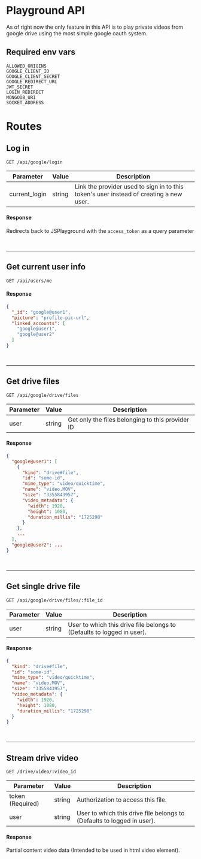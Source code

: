 # **Playground API**

As of right now the only feature in this API is to play private videos from google drive using the most simple google oauth system.

## **Required env vars**

```
ALLOWED_ORIGINS
GOOGLE_CLIENT_ID
GOOGLE_CLIENT_SECRET
GOOGLE_REDIRECT_URL
JWT_SECRET
LOGIN_REDIRECT
MONGODB_URI
SOCKET_ADDRESS
```

# **Routes**

## **Log in**

```
GET /api/google/login
```
<table>
  <thead>
    <tr>
      <th>Parameter</th>
      <th>Value</th>
      <th>Description</th>
    </tr>
  </thead>
  <tbody>
    <tr>
      <td>current_login</td>
      <td>string</td>
      <td>Link the provider used to sign in to this token's user instead of creating a new user.</td>
    </tr>
  </tbody>
</table>

#### **Response**

Redirects back to JSPlayground with the `access_token` as a query parameter

</br>

---

## **Get current user info**

```
GET /api/users/me
```

#### **Response**

```json
{
  "_id": "google@user1",
  "picture": "profile-pic-url",
  "linked_accounts": [
    "google@user1",
    "google@user2"
  ]
}
```

</br>

---

## **Get drive files**

```
GET /api/google/drive/files
```
<table>
  <thead>
    <tr>
      <th>Parameter</th>
      <th>Value</th>
      <th>Description</th>
    </tr>
  </thead>
  <tbody>
    <tr>
      <td>user</td>
      <td>string</td>
      <td>Get only the files belonging to this provider ID</td>
    </tr>
  </tbody>
</table>

#### **Response**

```json
{
  "google@user1": [
    {
      "kind": "drive#file",
      "id": "some-id",
      "mime_type": "video/quicktime",
      "name": "video.MOV",
      "size": "3355843957",
      "video_metadata": {
        "width": 1920,
        "height": 1080,
        "duration_millis": "1725298"
      }
    },
    ...
  ],
  "google@user2": ...
}
```

</br>

---

## **Get single drive file**

```
GET /api/google/drive/files/:file_id
```
<table>
  <thead>
    <tr>
      <th>Parameter</th>
      <th>Value</th>
      <th>Description</th>
    </tr>
  </thead>
  <tbody>
    <tr>
      <td>user</td>
      <td>string</td>
      <td>User to which this drive file belongs to (Defaults to logged in user).</td>
    </tr>
  </tbody>
</table>

#### **Response**

```json
{
  "kind": "drive#file",
  "id": "some-id",
  "mime_type": "video/quicktime",
  "name": "video.MOV",
  "size": "3355843957",
  "video_metadata": {
    "width": 1920,
    "height": 1080,
    "duration_millis": "1725298"
  }
}
```

</br>

---

## **Stream drive video**

```
GET /drive/video/:video_id
```
<table>
  <thead>
    <tr>
      <th>Parameter</th>
      <th>Value</th>
      <th>Description</th>
    </tr>
  </thead>
  <tbody>
    <tr>
      <td>token (Required)</td>
      <td>string</td>
      <td>Authorization to access this file.</td>
    </tr>
    <tr>
      <td>user</td>
      <td>string</td>
      <td>User to which this drive file belongs to (Defaults to logged in user).</td>
    </tr>
  </tbody>
</table>

#### **Response**

Partial content video data (Intended to be used in html video element).
